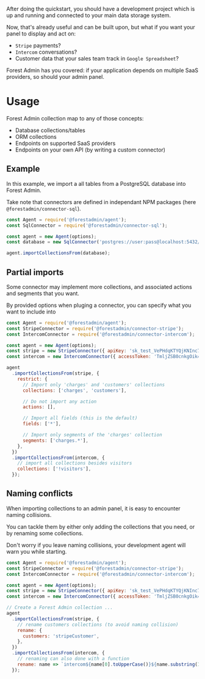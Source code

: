 After doing the quickstart, you should have a development project which is up and running and connected to your main data storage system.

Now, that's already useful and can be built upon, but what if you want your panel to display and act on:

- `Stripe` payments?
- `Intercom` conversations?
- Customer data that your sales team track in `Google Spreadsheet`?

Forest Admin has you covered: if your application depends on multiple SaaS providers, so should your admin panel.

# Usage

Forest Admin collection map to any of those concepts:

- Database collections/tables
- ORM collections
- Endpoints on supported SaaS providers
- Endpoints on your own API (by writing a custom connector)

## Example

In this example, we import a all tables from a PostgreSQL database into Forest Admin.

Take note that connectors are defined in independant NPM packages (here `@forestadmin/connector-sql`).

```javascript
const Agent = require('@forestadmin/agent');
const SqlConnector = require('@forestadmin/connector-sql');

const agent = new Agent(options);
const database = new SqlConnector('postgres://user:pass@localhost:5432/mySchema');

agent.importCollectionsFrom(database);
```

## Partial imports

Some connector may implement more collections, and associated actions and segments that you want.

By provided options when pluging a connector, you can specify what you want to include into

```javascript
const Agent = require('@forestadmin/agent');
const StripeConnector = require('@forestadmin/connector-stripe');
const IntercomConnector = require('@forestadmin/connector-intercom');

const agent = new Agent(options);
const stripe = new StripeConnector({ apiKey: 'sk_test_VePHdqKTYQjKNInc7u56JBrQ' });
const intercom = new IntercomConnector({ accessToken: 'TmljZSB0cnkgOik=' });

agent
  .importCollectionsFrom(stripe, {
    restrict: {
      // Import only 'charges' and 'customers' collections
      collections: ['charges', 'customers'],

      // Do not import any action
      actions: [],

      // Import all fields (this is the default)
      fields: ['*'],

      // Import only segments of the 'charges' collection
      segments: ['charges.*'],
    },
  })
  .importCollectionsFrom(intercom, {
    // import all collections besides visitors
    collections: ['!visitors'],
  });
```

## Naming conflicts

When importing collections to an admin panel, it is easy to encounter naming collisions.

You can tackle them by either only adding the collections that you need, or by renaming some collections.

Don't worry if you leave naming collisions, your development agent will warn you while starting.

```javascript
const Agent = require('@forestadmin/agent');
const StripeConnector = require('@forestadmin/connector-stripe');
const IntercomConnector = require('@forestadmin/connector-intercom');

const agent = new Agent(options);
const stripe = new StripeConnector({ apiKey: 'sk_test_VePHdqKTYQjKNInc7u56JBrQ' });
const intercom = new IntercomConnector({ accessToken: 'TmljZSB0cnkgOik=' });

// Create a Forest Admin collection ...
agent
  .importCollectionsFrom(stripe, {
    // rename customers collections (to avoid naming collision)
    rename: {
      customers: 'stripeCustomer',
    },
  })
  .importCollectionsFrom(intercom, {
    // renaming can also done with a function
    rename: name => `intercom${name[0].toUpperCase()}${name.substring(1)}`,
  });
```
